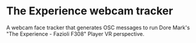 The Experience webcam tracker
=============================

A webcam face tracker that generates OSC messages to run Dore Mark's
"The Experience - Fazioli F308" Player VR perspective.
